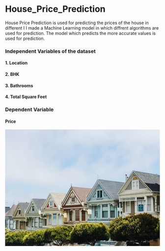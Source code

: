 # House_Price_Prediction
House Price Prediction is used for predicting the prices of the house in different I
I made a Machine Learning model in which diffrent algorithms are used for prediction. The model which predicts the more accurate values is used for prediction.

<h3>Independent Variables of the dataset</h3>
<h4>1. Location</h4>
<h4>2. BHK</h4>
<h4>3. Bathrooms</h4>
<h4>4. Total Square Feet</h4>
<h3>Dependent Variable</h3>
<h4> Price </h4>
<img src="https://github.com/Shaliniyadav8130/House_Price_Prediction/blob/prediction/client/house.jpeg"/>
